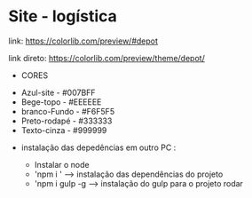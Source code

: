 # Site - logística

link: https://colorlib.com/preview/#depot

link direto: https://colorlib.com/preview/theme/depot/

* CORES
- Azul-site - #007BFF
- Bege-topo - #EEEEEE
- branco-Fundo - #F6F5F5
- Preto-rodapé - #333333
- Texto-cinza - #999999

* instalação das depedências em outro PC :

    - Instalar o node
    - 'npm i ' --> instalação das dependências do projeto
    - 'npm i gulp -g --> instalação do gulp para o projeto rodar
